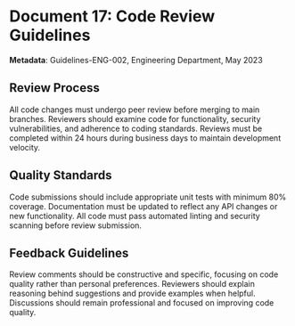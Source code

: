 # Document 17: Code Review Guidelines

**Metadata**: Guidelines-ENG-002, Engineering Department, May 2023

## Review Process

All code changes must undergo peer review before merging to main branches. Reviewers should examine code for functionality, security vulnerabilities, and adherence to coding standards. Reviews must be completed within 24 hours during business days to maintain development velocity.

## Quality Standards

Code submissions should include appropriate unit tests with minimum 80% coverage. Documentation must be updated to reflect any API changes or new functionality. All code must pass automated linting and security scanning before review submission.

## Feedback Guidelines

Review comments should be constructive and specific, focusing on code quality rather than personal preferences. Reviewers should explain reasoning behind suggestions and provide examples when helpful. Discussions should remain professional and focused on improving code quality.